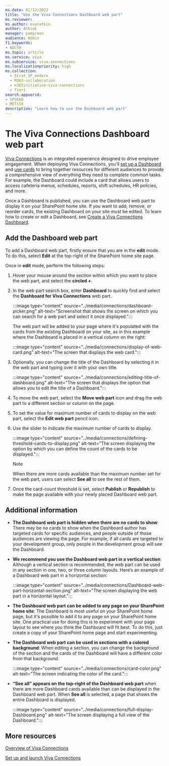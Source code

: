 ```yaml
---
ms.date: 01/12/2022
title: "Use the Viva Connections Dashboard web part"
ms.reviewer: 
ms.author: evanatkin
author: AtkinE
manager: pamgreen
audience: Admin
f1.keywords:
- NOCSH
ms.topic: article
ms.service: viva
ms.subservice: viva-connections
ms.localizationpriority: high
ms.collection:
  - Strat_SP_modern
  - M365-collaboration
  - m365initiative-viva-connections
  - Tier1
search.appverid:
- SPO160
- MET150
description: "Learn how to use the Dashboard web part"
---
```


# The Viva Connections Dashboard web part

[Viva Connections](https://www.microsoft.com/microsoft-viva/connections) is an integrated experience designed to drive employee engagement. When deploying Viva Connections, you'll [set up a Dashboard](create-dashboard.md) and [use cards](viva-connections-overview.md) to bring together resources for different audiences to provide a comprehensive view of everything they need to complete common tasks. For example, the Dashboard could include a card that allows users to access cafeteria menus, schedules, reports, shift schedules, HR policies, and more.

Once a Dashboard is published, you can use the Dashboard web part to display it on your SharePoint home site. If you want to add, remove, or reorder cards, the existing Dashboard on your site must be edited. To learn how to create or edit a Dashboard, see [Create a Viva Connections Dashboard](create-dashboard.md).

## Add the Dashboard web part

To add a Dashboard web part, firstly ensure that you are in the **edit** mode. To do this, select **Edit** at the top-right of the SharePoint home site page.

Once in **edit** mode, perform the following steps:

1. Hover your mouse around the section within which you want to place the web part, and select the **circled +**.

2. In the web part search box, enter **Dashboard** to quickly find and select the **Dashboard for Viva Connections** web part.

   :::image type="content" source="../media/connections/dashboard-picker.png" alt-text="Screenshot that shows the screen on which you can search for a web part and select it once displayed.":::

   The web part will be added to your page where it's populated with the cards from the existing Dashboard on your site, as in this example where the Dashboard is placed in a vertical column on the right:

   :::image type="content" source="../media/connections/display-of-web-card.png" alt-text="The screen that displays the web card.":::

3. Optionally, you can change the title of the Dashboard by selecting it in the web part and typing over it with your own title.

   :::image type="content" source="../media/connections/editing-title-of-dashboard.png" alt-text="The screen that displays the option that allows you to edit the title of a Dashboard.":::

4. To move the web part, select the **Move web part** icon and drag the web part to a different section or column on the page.

5. To set the value for maximum number of cards to display on the web part, select the **Edit web part** pencil icon.

6. Use the slider to indicate the maximum number of cards to display.

   :::image type="content" source="../media/connections/defining-threshold-cards-to-display.png" alt-text="The screen displaying the option by which you can define the count of the cards to be displayed.":::

   > [!NOTE]
   > When there are more cards available than the maximum number set for the web part, users can select **See all** to see the rest of them.

7. Once the card-count threshold is set, select **Publish** or **Republish** to make the page available with your newly placed Dashboard web part.

## Additional information

- **The Dashboard web part is hidden when there are no cards to show**: There may be no cards to show when the Dashboard author has targeted cards for specific audiences, and people outside of those audiences are viewing the page. For example, if all cards are targeted to your development group, only people in the development group will see the Dashboard.

- **We recommend you use the Dashboard web part in a vertical section**: Although a vertical section is recommended, the web part can be used in any section in one, two, or three column layouts. Here’s an example of a Dashboard web part in a horizontal section:

   :::image type="content" source="../media/connections/Dashboard-web-part-horizontal-section.png" alt-text="The screen displaying the web part in a horizontal layout.":::

- **The Dashboard web part can be added to any page on your SharePoint home site**: The Dashboard is most useful on your SharePoint home page, but it's possible to add it to any page on your SharePoint home site. One practical use for doing this is to experiment with your page layout to see where you think the Dashboard will fit best. To do this, just create a copy of your SharePoint home page and start experimenting.
- **The Dashboard web part can be used in sections with a colored background**: When editing a section, you can change the background of the section and the cards of the Dashboard will have a different color from that background.

   :::image type="content" source="../media/connections/card-color.png" alt-text="The screen indicating the color of the card.":::

- **“See all” appears on the top-right of the Dashboard web part** when there are more Dashboard cards available than can be displayed in the Dashboard web part. When **See all** is selected, a page that shows the entire Dashboard is displayed.

   :::image type="content" source="../media/connections/full-display-Dashboard.png" alt-text="The screen displaying a full view of the Dashboard.":::

## More resources

[Overview of Viva Connections](viva-connections-overview.md)
<br>

[Set up and launch Viva Connections](set-up-admin-center.md)
